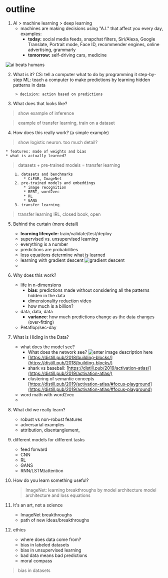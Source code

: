 # outline
1. AI > machine learning > deep learning
	- machines are making decisions using "A.I." that affect you every day, examples:
		- **today:** social media feeds, snapchat filters, Siri/Alexa, Google Translate, Portrait mode, Face ID, recommender engines, online advertising, grammarly
		- **tomorrow:** self-driving cars, medicine

![ai beats humans](https://i.ibb.co/4sdFz9L/Screenshot-2019-12-10-at-11-53-15-AM.png)

2. What is it?
	CS: tell a computer what to do by programming it step-by-step
	ML: teach a computer to make predictions by learning hidden patterns in data
	
		> decision: action based on predictions
		
3. What does that looks like?

> show example of inference


> example of transfer learning, train on a dataset





4. How does this really work? (a simple example)

> show logistic neuron.  too much detail?

	* features: made of weights and bias
	* what is actually learned?
	
> datasets + pre-trained models = transfer learning

		1. datasets and benchmarks
			* CiFAR, ImageNet
		2. pre-trained models and embeddings
			* image recognition
			* BERT, word2vec
			* RL
			* GANS
		3. transfer learning

> transfer learning IRL, closed book, open 

5. Behind the curtain (more detail)
	* **learning lifecycle:** train/validate/test/deploy
	* supervised vs. unsupervised learning 
	* everything is a number
	* predictions are probabilities
	* loss equations determine what is learned
	* learning with gradient descent
![gradient descent](https://easyai.tech/wp-content/uploads/2019/01/tiduxiajiang-1.png)
	* 

6. Why does this work? 
	* life in n-dimensions
		* **bias**: predictions made without considering all the patterns hidden in the data
		* dimensionality reduction video
		* how much is a billion?
	* data, data, data
		* **variance**: how much predictions change as the data changes (over-fitting)
	* Petaflop/sec-day

7. What is Hiding in the Data?
	* what does the model see? 
		* What does the network see? 
![enter image description here](https://distill.pub/2018/building-blocks/examples/activations/dog_cat/mixed4d.jpeg)
		* [https://distill.pub/2018/building-blocks/](https://distill.pub/2018/building-blocks/)
		* shark vs baseball: [https://distill.pub/2019/activation-atlas/](https://distill.pub/2019/activation-atlas/)
		* clustering of semantic concepts [https://distill.pub/2019/activation-atlas/#focus-playground](https://distill.pub/2019/activation-atlas/#focus-playground)
	* word math with word2vec
	*  	

8. What did we really learn?
	* robust vs non-robust features
	* adversarial examples
	* attribution, disentanglement, 

9. different models for different tasks
	- feed forward
	- CNN
	- RL
	- GANS
	- RNN/LSTM/attention

10. How do you learn something useful?
	
	> ImageNet: learning breakthroughs by model architecture
	> model architecture and loss equations

1. It's an art, not a science
	- ImageNet breakthroughs
	- path of new ideas/breakthroughs

11. ethics
	* where does data come from?
	* bias in labeled datasets
	* bias in unsupervised learning
	* bad data means bad predictions
	* moral compass
> bias in datasets


<!--stackedit_data:
eyJoaXN0b3J5IjpbLTE1MzI5MTE3MDQsMjQ0MzY3NjI1LDE1NT
A1NDE0MDMsLTE2Njk3MzIwNjcsLTcwNTUwMjQzMSw4Mjk2MzYy
NjIsMTg3OTQ3NDg3OSwxODczODM2MTI5LDE2NjY2NTkxODYsLT
E0NTU4MTA5MzksLTI1ODEwMzk2NywtMTUzNDk5MDY0NCwyMDQw
Mjk3NjIyXX0=
-->